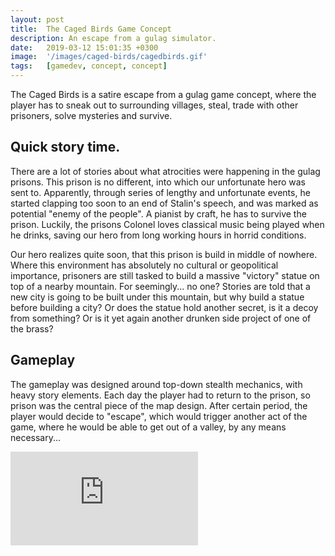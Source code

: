 ```yaml
---
layout: post
title:  The Caged Birds Game Concept
description: An escape from a gulag simulator.
date:   2019-03-12 15:01:35 +0300
image:  '/images/caged-birds/cagedbirds.gif'
tags:   [gamedev, concept, concept]
---
```

The Caged Birds is a satire escape from a gulag game concept, where the player has to sneak out to surrounding villages, steal, trade with other prisoners, solve mysteries and survive.

## Quick story time.

There are a lot of stories about what atrocities were happening in the gulag prisons. This prison is no different, into which our unfortunate hero was sent to. Apparently, through series of lengthy and unfortunate events, he started clapping too soon to an end of Stalin's speech, and was marked as potential "enemy of the people". A pianist by craft, he has to survive the prison. Luckily, the prisons Colonel loves classical music being played when he drinks, saving our hero from long working hours in horrid conditions. 

Our hero realizes quite soon, that this prison is build in middle of nowhere. Where this environment has absolutely no cultural or geopolitical importance, prisoners are still tasked to build a massive "victory" statue on top of a nearby mountain. For seemingly... no one? Stories are told that a new city is going to be built under this mountain, but why build a statue before building a city? Or does the statue hold another secret, is it a decoy from something? Or is it yet again another drunken side project of one of the brass?

## Gameplay 

The gameplay was designed around top-down stealth mechanics, with heavy story elements. Each day the player had to return to the prison, so prison was the central piece of the map design. After certain period, the player would decide to "escape", which would trigger another act of the game, where he would be able to get out of a valley, by any means necessary... 

<p><iframe src="https://www.youtube.com/embed/J2Il2zkY94U" frameborder="0" allowfullscreen></iframe></p>






